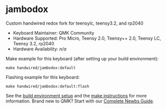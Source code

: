 # jambodox

Custom handwired redox fork for teensylc, teensy3.2, and rp2040

* Keyboard Maintainer: QMK Community
* Hardware Supported: Pro Micro, Teensy 2.0, Teensy++ 2.0, Teensy LC, Teensy 3.2, rp2040
* Hardware Availability: *n/a*

Make example for this keyboard (after setting up your build environment):

    make handwired/jambodox:default

Flashing example for this keyboard:

    make handwired/jambodox:default:flash

See the [build environment setup](https://docs.qmk.fm/#/getting_started_build_tools) and the [make instructions](https://docs.qmk.fm/#/getting_started_make_guide) for more information. Brand new to QMK? Start with our [Complete Newbs Guide](https://docs.qmk.fm/#/newbs).
